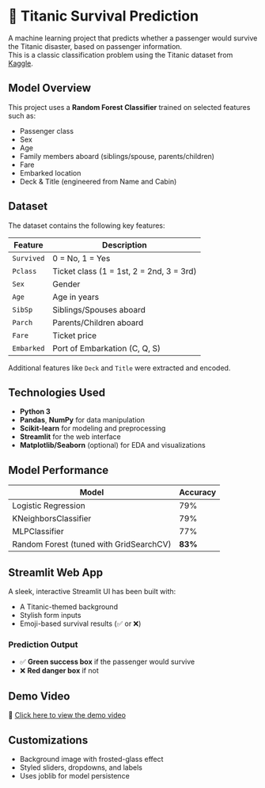 # 🚢 Titanic Survival Prediction

A machine learning project that predicts whether a passenger would survive the Titanic disaster, based on passenger information.  
This is a classic classification problem using the Titanic dataset from [Kaggle](https://www.kaggle.com/datasets/yasserh/titanic-dataset).

##  Model Overview

This project uses a **Random Forest Classifier** trained on selected features such as:
- Passenger class
- Sex
- Age
- Family members aboard (siblings/spouse, parents/children)
- Fare
- Embarked location
- Deck & Title (engineered from Name and Cabin)

##  Dataset

The dataset contains the following key features:

| Feature     | Description                            |
|-------------|----------------------------------------|
| `Survived`  | 0 = No, 1 = Yes                        |
| `Pclass`    | Ticket class (1 = 1st, 2 = 2nd, 3 = 3rd)|
| `Sex`       | Gender                                 |
| `Age`       | Age in years                           |
| `SibSp`     | Siblings/Spouses aboard                |
| `Parch`     | Parents/Children aboard                |
| `Fare`      | Ticket price                           |
| `Embarked`  | Port of Embarkation (C, Q, S)          |

Additional features like `Deck` and `Title` were extracted and encoded.

##  Technologies Used

- **Python 3**
- **Pandas**, **NumPy** for data manipulation
- **Scikit-learn** for modeling and preprocessing
- **Streamlit** for the web interface
- **Matplotlib/Seaborn** (optional) for EDA and visualizations

##  Model Performance

| Model              | Accuracy |
|--------------------|----------|
| Logistic Regression| 79%      |
| KNeighborsClassifier| 79%      |
| MLPClassifier      | 77%      |
| Random Forest (tuned with GridSearchCV) | **83%**  |

##  Streamlit Web App

A sleek, interactive Streamlit UI has been built with:
- A Titanic-themed background
- Stylish form inputs
- Emoji-based survival results (✅ or ❌)

###  Prediction Output
- ✅ **Green success box** if the passenger would survive
- ❌ **Red danger box** if not

##  Demo Video

📂 [Click here to view the demo video](./TitanicSurvivalPrediction._demo.mp4)

##  Customizations
- Background image with frosted-glass effect
- Styled sliders, dropdowns, and labels
- Uses joblib for model persistence


